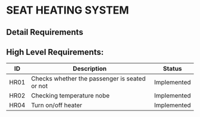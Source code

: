 # SEAT HEATING SYSTEM 


## Detail Requirements

## High Level Requirements:

| ID | Description | Status |
| --- | --- | --- |
| HR01 |  Checks whether the passenger is seated or not | Implemented |
| HR02 |  Checking temperature nobe | Implemented |
| HR04 |  Turn on/off heater | Implemented |
